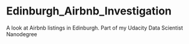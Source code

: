 # Edinburgh_Airbnb_Investigation
A look at Airbnb listings in Edinburgh. Part of my Udacity Data Scientist Nanodegree
